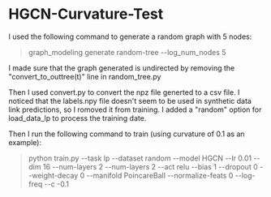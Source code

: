 # HGCN-Curvature-Test
I used the following command to generate a random graph with 5 nodes:

>graph_modeling generate random-tree --log_num_nodes 5

I made sure that the graph generated is undirected by removing the "convert_to_outtree(t)" line in random_tree.py

Then I used convert.py to convert the npz file generted to a csv file. I noticed that the labels.npy file doesn't seem to be used in synthetic data link predictions, so I romoved it from training. I added a "random" option for load_data_lp to process the training date.

Then I run the following command to train (using curvature of 0.1 as an example): 

>python train.py --task lp --dataset random --model HGCN --lr 0.01 --dim 16 --num-layers 2 --num-layers 2 --act relu --bias 1 --dropout 0 --weight-decay 0 --manifold PoincareBall --normalize-feats 0 --log-freq --c -0.1
